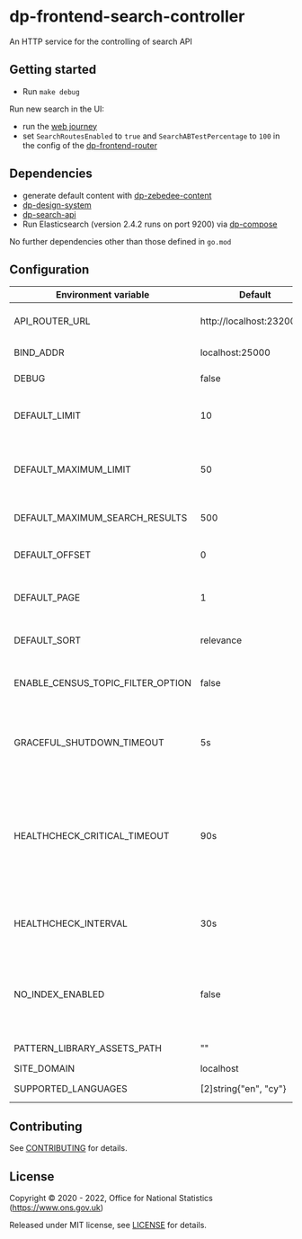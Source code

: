 # dp-frontend-search-controller

An HTTP service for the controlling of search API

## Getting started

* Run `make debug`

Run new search in the UI:
* run the [web journey](https://github.com/ONSdigital/dp/blob/main/guides/INSTALLING.md#web-journey)
* set `SearchRoutesEnabled` to `true` and `SearchABTestPercentage` to `100` in the config of the [dp-frontend-router](https://github.com/ONSdigital/dp-frontend-router)

## Dependencies
* generate default content with [dp-zebedee-content](https://github.com/ONSdigital/dp-zebedee-content#dp-zebedee-content)
* [dp-design-system](https://github.com/ONSdigital/dp-design-system)
* [dp-search-api](https://github.com/ONSdigital/dp-search-api)
* Run Elasticsearch (version 2.4.2 runs on port 9200) via [dp-compose](https://github.com/ONSdigital/dp-compose) 

No further dependencies other than those defined in `go.mod`

## Configuration

| Environment variable              | Default                      | Description
| --------------------------------- | ---------------------------- | --------------------------------------------------
| API_ROUTER_URL                    | http://localhost:23200/v1    | The URL of the [dp-api-router](https://github.com/ONSdigital/dp-api-router)
| BIND_ADDR                         | localhost:25000              | The host and port to bind to
| DEBUG                             | false                        | Enable debug mode
| DEFAULT_LIMIT                     | 10                           | The default limit of search results in a page
| DEFAULT_MAXIMUM_LIMIT             | 50                           | The default maximum limit of search results in a page
| DEFAULT_MAXIMUM_SEARCH_RESULTS    | 500                          | The default maximum search results
| DEFAULT_OFFSET                    | 0                            | The default offset of search results
| DEFAULT_PAGE                      | 1                            | The default current page of search results
| DEFAULT_SORT                      | relevance                    | The default sort of search results
| ENABLE_CENSUS_TOPIC_FILTER_OPTION | false                        | Enable filtering on various census topics
| GRACEFUL_SHUTDOWN_TIMEOUT         | 5s                           | The graceful shutdown timeout in seconds (`time.Duration` format)
| HEALTHCHECK_CRITICAL_TIMEOUT      | 90s                          | Time to wait until an unhealthy dependent propagates its state to make this app unhealthy (`time.Duration` format)
| HEALTHCHECK_INTERVAL              | 30s                          | Time between self-healthchecks (`time.Duration` format)
| NO_INDEX_ENABLED                  | false                        | If true then prevents most search engine web crawlers from indexing the search pages
| PATTERN_LIBRARY_ASSETS_PATH       | ""                           | Pattern library location
| SITE_DOMAIN                       | localhost                    |
| SUPPORTED_LANGUAGES               | [2]string{"en", "cy"}        | Supported languages

## Contributing

See [CONTRIBUTING](CONTRIBUTING.md) for details.

## License

Copyright © 2020 - 2022, Office for National Statistics (https://www.ons.gov.uk)

Released under MIT license, see [LICENSE](LICENSE.md) for details.
